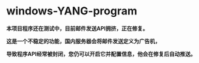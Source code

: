 # windows-YANG-program
**本项目程序还在测试中，目前邮件发送API拥挤，正在修复。**

**这是一个不稳定的功能，国内服务器会将邮件发送定义为广告机，**

**导致程序API经常被封闭，您仍可以开启它并配置信息，他会在修复后自动推送。**
